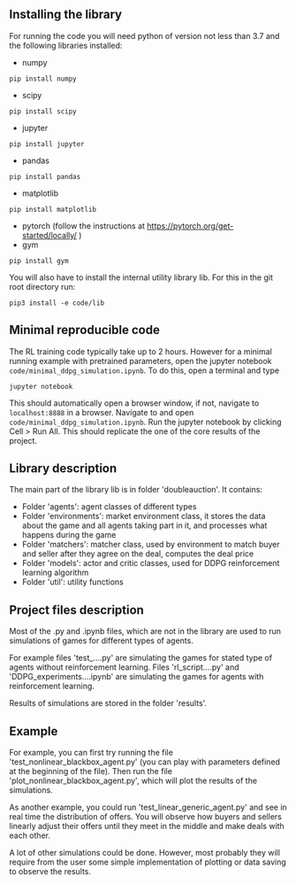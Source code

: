 ## Installing the library
For running the code you will need python of version not less than 3.7 and
the following libraries installed:
- numpy
~~~
pip install numpy
~~~
- scipy 
~~~
pip install scipy
~~~
- jupyter
~~~
pip install jupyter
~~~
- pandas 
~~~
pip install pandas
~~~
- matplotlib 
~~~
pip install matplotlib
~~~
- pytorch (follow the instructions at https://pytorch.org/get-started/locally/ )
- gym 
~~~
pip install gym
~~~
You will also have to install the internal utility library lib. For this in the git root directory run:
~~~
pip3 install -e code/lib
~~~


## Minimal reproducible code

The RL training code typically take up to 2 hours.
However for a minimal running example with pretrained parameters, open the jupyter notebook `code/minimal_ddpg_simulation.ipynb`. To do this, open a terminal and type
~~~
jupyter notebook
~~~
This should automatically open a browser window, if not, navigate to `localhost:8888` in a browser.
Navigate to and open `code/minimal_ddpg_simulation.ipynb`.
Run the jupyter notebook by clicking Cell > Run All. This should replicate the one of the core results of the project.


## Library description
The main part of the library lib is in folder 'doubleauction'. It contains:
- Folder 'agents': agent classes of different types
- Folder 'environments': market environment class, it stores the data about 
the game and all agents taking part in it, and processes what happens during the game
- Folder 'matchers': matcher class, used by environment to match buyer and seller after
 they agree on the deal, computes the deal price
- Folder 'models': actor and critic classes, used for DDPG reinforcement learning algorithm
- Folder 'util': utility functions

## Project files description
Most of the .py and .ipynb files, which are not in the library are used to run simulations
of games for different types of agents.

For example files 'test_....py' are simulating the games for stated type of agents without
reinforcement learning. Files 'rl_script....py' and 'DDPG_experiments....ipynb' are simulating the games for agents with
reinforcement learning.

Results of simulations are stored in the folder 'results'.

## Example
For example, you can first try running the file 'test_nonlinear_blackbox_agent.py' 
(you can play with parameters defined at the beginning of the file). Then run the file 
'plot_nonlinear_blackbox_agent.py', which will plot the results of the simulations.

As another example, you could run 'test_linear_generic_agent.py' and see in real time
 the distribution of offers. You will observe how buyers and sellers linearly adjust their
 offers until they meet in the middle and make deals with each other.
 
A lot of other simulations could be done. However, most probably they will require
 from the user some simple implementation of plotting or data saving to observe the results.



